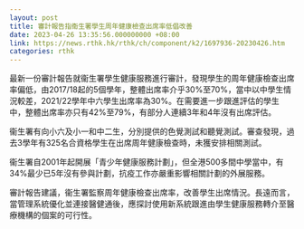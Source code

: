 ```yaml
---
layout: post
title: 審計報告指衞生署學生周年健康檢查出席率低倡改善
date: 2023-04-26 13:35:56.000000000 +08:00
link: https://news.rthk.hk/rthk/ch/component/k2/1697936-20230426.htm
categories: rthk
---
```


最新一份審計報告就衞生署學生健康服務進行審計，發現學生的周年健康檢查出席率偏低，由2017/18起的5個學年，整體出席率介乎30%至70%，當中以中學生情況較差，2021/22學年中六學生出席率為30%。在需要進一步跟進評估的學生中，整體出席率亦只有42%至79%，有部分人連續3年和4年沒有出席評估。

衞生署有向小六及小一和中二生，分別提供的色覺測試和聽覺測試。審查發現，過去3學年有325名合資格學生在出席周年健康檢查時，未獲安排相關測試。

衞生署自2001年起開展「青少年健康服務計劃」，但全港500多間中學當中，有34%最少已5年沒有參與計劃，抗疫工作亦嚴重影響相關計劃的外展服務。

審計報告建議，衞生署監察周年健康檢查出席率，改善學生出席情況。長遠而言，當管理系統優化並連接醫健通後，應探討使用新系統跟進由學生健康服務轉介至醫療機構的個案的可行性。
